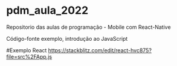 # pdm_aula_2022
Repositorio das aulas de programação - Mobile com React-Native

Código-fonte exemplo, introdução ao JavaScript

#Exemplo React
https://stackblitz.com/edit/react-hvc875?file=src%2FApp.js
